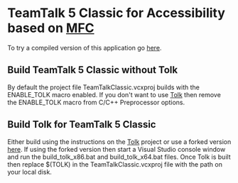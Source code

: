 # TeamTalk 5 Classic for Accessibility based on [MFC](https://msdn.microsoft.com/en-us/library/d06h2x6e.aspx)

To try a compiled version of this application go [here](http://bearware.dk/?page_id=367).

## Build TeamTalk 5 Classic without Tolk

By default the project file TeamTalkClassic.vcxproj builds with the ENABLE_TOLK macro enabled.
If you don't want to use [Tolk](https://github.com/dkager/tolk) then remove the ENABLE_TOLK
macro from C/C++ Preprocessor options.

## Build Tolk for TeamTalk 5 Classic

Either build using the instructions on the [Tolk](https://github.com/dkager/tolk) project or
use a forked version [here](https://github.com/bear101/tolk). If using the forked version
then start a Visual Studio console window and run the build_tolk_x86.bat and build_tolk_x64.bat
files.
Once Tolk is built then replace $(TOLK) in the TeamTalkClassic.vcxproj file with the path on 
your local disk.
